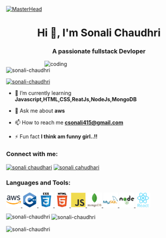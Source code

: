 [![MasterHead]( https://miro.medium.com/v2/resize:fit:1358/0*yBvA5CnEX3Sd4aod.gif)](https://sonalichaudhri.io)

<h1 align="center">Hi 👋, I'm Sonali Chaudhri</h1>
<h3 align="center">A passionate fullstack Devloper</h3>
<img align="right" alt= "coding" width="400" src="https://images.static-collegedunia.com/public/image//f57c4d1979de06e49b1dd15d02ecd231.gif">


<p align="left"> <img src="https://komarev.com/ghpvc/?username=sonali-chaudhri&label=Profile%20views&color=0e75b6&style=flat" alt="sonali-chaudhri" /> </p>

<p align="left"> <a href="https://github.com/ryo-ma/github-profile-trophy"><img src="https://github-profile-trophy.vercel.app/?username=sonali-chaudhri" alt="sonali-chaudhri" /></a> </p>

- 🌱 I’m currently learning **Javascript,HTML,CSS,ReatJs,NodeJs,MongoDB**

- 💬 Ask me about **aws**

- 📫 How to reach me **csonali415@gmail.com**

- ⚡ Fun fact **I think am funny girl..!!**

<h3 align="left">Connect with me:</h3>
<p align="left">
<a href="https://linkedin.com/in/sonali chaudhari" target="blank"><img align="center" src="https://raw.githubusercontent.com/rahuldkjain/github-profile-readme-generator/master/src/images/icons/Social/linked-in-alt.svg" alt="sonali chaudhari" height="30" width="40" /></a>
<a href="https://fb.com/sonali cahudhari" target="blank"><img align="center" src="https://raw.githubusercontent.com/rahuldkjain/github-profile-readme-generator/master/src/images/icons/Social/facebook.svg" alt="sonali cahudhari" height="30" width="40" /></a>
</p>

<h3 align="left">Languages and Tools:</h3>
<p align="left"> <a href="https://aws.amazon.com" target="_blank" rel="noreferrer"> <img src="https://raw.githubusercontent.com/devicons/devicon/master/icons/amazonwebservices/amazonwebservices-original-wordmark.svg" alt="aws" width="40" height="40"/> </a> <a href="https://www.w3schools.com/cpp/" target="_blank" rel="noreferrer"> <img src="https://raw.githubusercontent.com/devicons/devicon/master/icons/cplusplus/cplusplus-original.svg" alt="cplusplus" width="40" height="40"/> </a> <a href="https://www.w3schools.com/css/" target="_blank" rel="noreferrer"> <img src="https://raw.githubusercontent.com/devicons/devicon/master/icons/css3/css3-original-wordmark.svg" alt="css3" width="40" height="40"/> </a> <a href="https://www.w3.org/html/" target="_blank" rel="noreferrer"> <img src="https://raw.githubusercontent.com/devicons/devicon/master/icons/html5/html5-original-wordmark.svg" alt="html5" width="40" height="40"/> </a> <a href="https://developer.mozilla.org/en-US/docs/Web/JavaScript" target="_blank" rel="noreferrer"> <img src="https://raw.githubusercontent.com/devicons/devicon/master/icons/javascript/javascript-original.svg" alt="javascript" width="40" height="40"/> </a> <a href="https://www.mongodb.com/" target="_blank" rel="noreferrer"> <img src="https://raw.githubusercontent.com/devicons/devicon/master/icons/mongodb/mongodb-original-wordmark.svg" alt="mongodb" width="40" height="40"/> </a> <a href="https://www.mysql.com/" target="_blank" rel="noreferrer"> <img src="https://raw.githubusercontent.com/devicons/devicon/master/icons/mysql/mysql-original-wordmark.svg" alt="mysql" width="40" height="40"/> </a> <a href="https://nodejs.org" target="_blank" rel="noreferrer"> <img src="https://raw.githubusercontent.com/devicons/devicon/master/icons/nodejs/nodejs-original-wordmark.svg" alt="nodejs" width="40" height="40"/> </a> <a href="https://reactjs.org/" target="_blank" rel="noreferrer"> <img src="https://raw.githubusercontent.com/devicons/devicon/master/icons/react/react-original-wordmark.svg" alt="react" width="40" height="40"/> </a> </p>

<p><img align="left" src="https://github-readme-stats.vercel.app/api/top-langs?username=sonali-chaudhri&show_icons=true&locale=en&layout=compact" alt="sonali-chaudhri" /></p>

<p>&nbsp;<img align="center" src="https://github-readme-stats.vercel.app/api?username=sonali-chaudhri&show_icons=true&locale=en" alt="sonali-chaudhri" /></p>

<p><img align="center" src="https://github-readme-streak-stats.herokuapp.com/?user=sonali-chaudhri&" alt="sonali-chaudhri" /></p>

